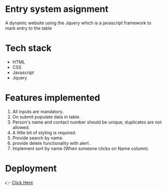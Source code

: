 # Entry system asignment

A dynamic website using the Jquery which is a javascript framework to mark entry to the table

# Tech stack

- HTML
- CSS
- Javascript
- Jquery

# Features implemented

1. All inputs are mandatory.
2. On submit populate data in table.
3. Person's name and contact number should be unique, duplicates are not allowed.
4. A little bit of styling is required.
5. Provide search by name.
6. provide delete functionality with alert .
7. Implement sort by name (When someone clicks on Name
   column).

# Deployment

👉 [Click Here]()
